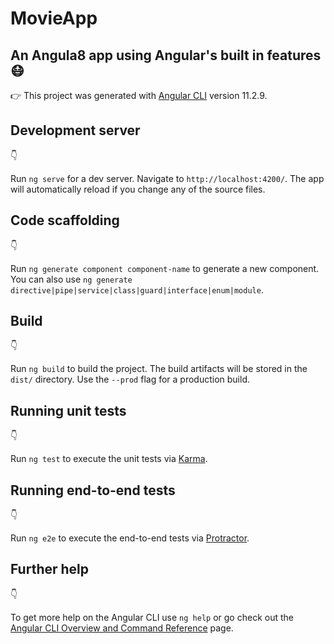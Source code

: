 # MovieApp
## An Angula8 app using Angular's built in features :mask:	


:point_right: This project was generated with [Angular CLI](https://github.com/angular/angular-cli) version 11.2.9.

## Development server

:point_down:

Run `ng serve` for a dev server. Navigate to `http://localhost:4200/`. The app will automatically reload if you change any of the source files.

## Code scaffolding

:point_down:

Run `ng generate component component-name` to generate a new component. You can also use `ng generate directive|pipe|service|class|guard|interface|enum|module`.

## Build

:point_down:

Run `ng build` to build the project. The build artifacts will be stored in the `dist/` directory. Use the `--prod` flag for a production build.

## Running unit tests

:point_down:

Run `ng test` to execute the unit tests via [Karma](https://karma-runner.github.io).

## Running end-to-end tests

:point_down:

Run `ng e2e` to execute the end-to-end tests via [Protractor](http://www.protractortest.org/).

## Further help

:point_down:

To get more help on the Angular CLI use `ng help` or go check out the [Angular CLI Overview and Command Reference](https://angular.io/cli) page.
